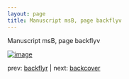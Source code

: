 ```yaml
---
layout: page
title: Manuscript msB, page backflyv
---
```


Manuscript msB, page backflyv

[![image](http://www.homermultitext.org/iipsrv?OBJ=IIP,1.0&FIF=/project/homer/pyramidal/deepzoom/hmt/vbbifolio/pending/backflyv_backcover.tif&WID=100&CVT=JPEG)](http://www.homermultitext.org/ict2/?urn=urn:cite2:hmt:vbbifolio.pending:backflyv_backcover)

prev:  [backflyr](../backflyr) | next:  [backcover](../backcover)

